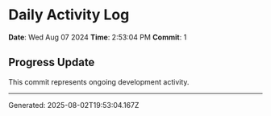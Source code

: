 # Daily Activity Log

**Date**: Wed Aug 07 2024
**Time**: 2:53:04 PM
**Commit**: 1

## Progress Update

This commit represents ongoing development activity.

---
Generated: 2025-08-02T19:53:04.167Z
